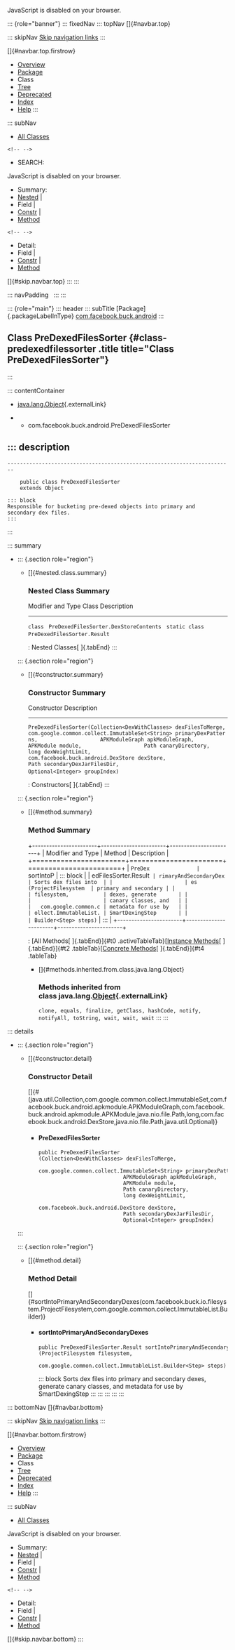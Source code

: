 <div>

JavaScript is disabled on your browser.

</div>

::: {role="banner"}
::: fixedNav
::: topNav
[]{#navbar.top}

::: skipNav
[Skip navigation links](#skip.navbar.top "Skip navigation links")
:::

[]{#navbar.top.firstrow}

-   [Overview](../../../../index.html)
-   [Package](package-summary.html)
-   Class
-   [Tree](package-tree.html)
-   [Deprecated](../../../../deprecated-list.html)
-   [Index](../../../../index-all.html)
-   [Help](../../../../help-doc.html)
:::

::: subNav
-   [All Classes](../../../../allclasses.html)

```{=html}
<!-- -->
```
-   SEARCH:

<div>

<div>

JavaScript is disabled on your browser.

</div>

</div>

<div>

-   Summary: 
-   [Nested](#nested.class.summary) \| 
-   Field \| 
-   [Constr](#constructor.summary) \| 
-   [Method](#method.summary)

```{=html}
<!-- -->
```
-   Detail: 
-   Field \| 
-   [Constr](#constructor.detail) \| 
-   [Method](#method.detail)

</div>

[]{#skip.navbar.top}
:::
:::

::: navPadding
 
:::
:::

::: {role="main"}
::: header
::: subTitle
[Package]{.packageLabelInType} [com.facebook.buck.android](package-summary.html)
:::

## Class PreDexedFilesSorter {#class-predexedfilessorter .title title="Class PreDexedFilesSorter"}
:::

::: contentContainer
-   [java.lang.Object](http://docs.oracle.com/javase/7/docs/api/java/lang/Object.html?is-external=true "class or interface in java.lang"){.externalLink}

-   -   com.facebook.buck.android.PreDexedFilesSorter

::: description
-   

    ------------------------------------------------------------------------

        public class PreDexedFilesSorter
        extends Object

    ::: block
    Responsible for bucketing pre-dexed objects into primary and
    secondary dex files.
    :::
:::

::: summary
-   ::: {.section role="region"}
    -   []{#nested.class.summary}

        ### Nested Class Summary

          Modifier and Type   Class                                    Description
          ------------------- ---------------------------------------- -------------
          `class `            `PreDexedFilesSorter.DexStoreContents`    
          `static class `     `PreDexedFilesSorter.Result`              

          : Nested Classes[ ]{.tabEnd}
    :::

    ::: {.section role="region"}
    -   []{#constructor.summary}

        ### Constructor Summary

          Constructor                                                                                                                                                                                                                                                                                                                                                                                                                                                                                         Description
          --------------------------------------------------------------------------------------------------------------------------------------------------------------------------------------------------------------------------------------------------------------------------------------------------------------------------------------------------------------------------------------------------------------------------------------------------------------------------------------------------- -------------
          `PreDexedFilesSorter​(Collection<DexWithClasses> dexFilesToMerge,                    com.google.common.collect.ImmutableSet<String> primaryDexPatterns,                    APKModuleGraph apkModuleGraph,                    APKModule module,                    Path canaryDirectory,                    long dexWeightLimit,                    com.facebook.buck.android.DexStore dexStore,                    Path secondaryDexJarFilesDir,                    Optional<Integer> groupIndex)`    

          : Constructors[ ]{.tabEnd}
    :::

    ::: {.section role="region"}
    -   []{#method.summary}

        ### Method Summary

        +-----------------------+-----------------------+-----------------------+
        | Modifier and Type     | Method                | Description           |
        +=======================+=======================+=======================+
        | `PreDex               | `sortIntoP            | ::: block             |
        | edFilesSorter.Result` | rimaryAndSecondaryDex | Sorts dex files into  |
        |                       | es​(ProjectFilesystem  | primary and secondary |
        |                       | filesystem,           | dexes, generate       |
        |                       |                       | canary classes, and   |
        |                       |   com.google.common.c | metadata for use by   |
        |                       | ollect.ImmutableList. | SmartDexingStep       |
        |                       | Builder<Step> steps)` | :::                   |
        +-----------------------+-----------------------+-----------------------+

        : [All Methods[ ]{.tabEnd}]{#t0 .activeTableTab}[[Instance
        Methods](javascript:show(2);)[ ]{.tabEnd}]{#t2
        .tableTab}[[Concrete
        Methods](javascript:show(8);)[ ]{.tabEnd}]{#t4 .tableTab}

        -   []{#methods.inherited.from.class.java.lang.Object}

            ### Methods inherited from class java.lang.[Object](http://docs.oracle.com/javase/7/docs/api/java/lang/Object.html?is-external=true "class or interface in java.lang"){.externalLink}

            `clone, equals, finalize, getClass, hashCode, notify, notifyAll, toString, wait, wait, wait`
    :::
:::

::: details
-   ::: {.section role="region"}
    -   []{#constructor.detail}

        ### Constructor Detail

        []{#<init>(java.util.Collection,com.google.common.collect.ImmutableSet,com.facebook.buck.android.apkmodule.APKModuleGraph,com.facebook.buck.android.apkmodule.APKModule,java.nio.file.Path,long,com.facebook.buck.android.DexStore,java.nio.file.Path,java.util.Optional)}

        -   #### PreDexedFilesSorter

                public PreDexedFilesSorter​(Collection<DexWithClasses> dexFilesToMerge,
                                           com.google.common.collect.ImmutableSet<String> primaryDexPatterns,
                                           APKModuleGraph apkModuleGraph,
                                           APKModule module,
                                           Path canaryDirectory,
                                           long dexWeightLimit,
                                           com.facebook.buck.android.DexStore dexStore,
                                           Path secondaryDexJarFilesDir,
                                           Optional<Integer> groupIndex)
    :::

    ::: {.section role="region"}
    -   []{#method.detail}

        ### Method Detail

        []{#sortIntoPrimaryAndSecondaryDexes(com.facebook.buck.io.filesystem.ProjectFilesystem,com.google.common.collect.ImmutableList.Builder)}

        -   #### sortIntoPrimaryAndSecondaryDexes

            ``` methodSignature
            public PreDexedFilesSorter.Result sortIntoPrimaryAndSecondaryDexes​(ProjectFilesystem filesystem,
                                                                               com.google.common.collect.ImmutableList.Builder<Step> steps)
            ```

            ::: block
            Sorts dex files into primary and secondary dexes, generate
            canary classes, and metadata for use by SmartDexingStep
            :::
    :::
:::
:::
:::

::: bottomNav
[]{#navbar.bottom}

::: skipNav
[Skip navigation links](#skip.navbar.bottom "Skip navigation links")
:::

[]{#navbar.bottom.firstrow}

-   [Overview](../../../../index.html)
-   [Package](package-summary.html)
-   Class
-   [Tree](package-tree.html)
-   [Deprecated](../../../../deprecated-list.html)
-   [Index](../../../../index-all.html)
-   [Help](../../../../help-doc.html)
:::

::: subNav
-   [All Classes](../../../../allclasses.html)

<div>

<div>

JavaScript is disabled on your browser.

</div>

</div>

<div>

-   Summary: 
-   [Nested](#nested.class.summary) \| 
-   Field \| 
-   [Constr](#constructor.summary) \| 
-   [Method](#method.summary)

```{=html}
<!-- -->
```
-   Detail: 
-   Field \| 
-   [Constr](#constructor.detail) \| 
-   [Method](#method.detail)

</div>

[]{#skip.navbar.bottom}
:::
